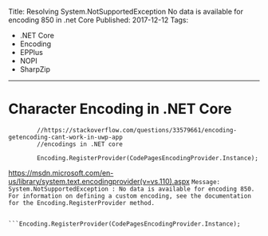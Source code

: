Title: Resolving System.NotSupportedException No data is available for encoding 850 in .net Core
Published: 2017-12-12
Tags: 
  - .NET Core
  - Encoding
  - EPPlus
  - NOPI
  - SharpZip
---

# Character Encoding in .NET Core
            //https://stackoverflow.com/questions/33579661/encoding-getencoding-cant-work-in-uwp-app
            //encodings in .NET core

            Encoding.RegisterProvider(CodePagesEncodingProvider.Instance);
https://msdn.microsoft.com/en-us/library/system.text.encodingprovider(v=vs.110).aspx
            ```
            Message: System.NotSupportedException : No data is available for encoding 850. For information on defining a custom encoding, see the documentation for the Encoding.RegisterProvider method.
            ```

            ```Encoding.RegisterProvider(CodePagesEncodingProvider.Instance);